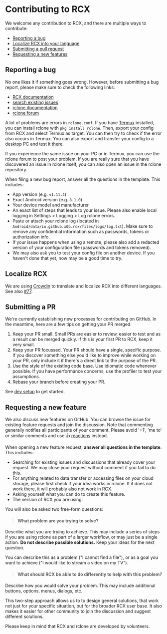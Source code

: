 # Contributing to RCX

We welcome any contribution to RCX, and there are multiple ways to contribute:

 - [Reporting a bug](#reporting-a-bug)
 - [Localize RCX into your language](#localize-rcx)
 - [Submitting a pull request](#submitting-a-pr)
 - [Requesting a new features](#requesting-a-new-feature)

## Reporting a bug
No one likes it if something goes wrong. However, before submitting a bug report, please make sure to check the following links:

- [RCX documentation](https://x0b.github.io/docs/)
- [search existing issues](https://github.com/x0b/rcx/issues?q=is%3Aissue)
- [rclone documentation](https://rclone.org/)
- [rclone forum](https://forum.rclone.org/)

A lot of problems are errors in `rclone.conf`. If you have [Termux](https://github.com/termux/termux-app) installed, you can install rclone  with `pkg install rclone`. Then, export your config from RCX and select Termux as target. You can then try to check if the error also occurs in Termux. You can also export and transfer your config to a desktop PC and test it there. 

If you experience the same issue on your PC or in Termux, you can use the rclone forum to post your problem. If you are really sure that you have discovered an issue in rclone itself, you can also open an issue in the rclone repository.

When filing a new bug report, answer all the questions in the template. This includes:
 - App version (e.g. `v1.11.4`)
 - Exact Android version (e.g. `8.1.0`)
 - Your device model and manufacturer
 - An exact list of steps that leads to your issue. Please also enable local logging in Settings > Logging > Log rclone errors.
 - Paste or attach your rclone log (located in `Android/data/io.github.x0b.rcx/files/logs/log.txt`). Make sure to remove any confidential information such as passwords, tokens or authorization info.
 - If your issue happens when using a remote, please also add a redacted version of your configuration file (passwords and tokens removed).
 - We may also ask you to test your config file on another device. If you haven't done that yet, now may be a good time to try.

## Localize RCX
We are using [Crowdin](https://crowdin.com/project/rcx) to translate and localize RCX into different languages. See also [#77](https://github.com/x0b/rcx/issues/77).


## Submitting a PR
We're currently establishing new processes for contributing on GitHub. In the meantime, here are a few tips on getting your PR merged:

1. Keep your PR small. Small PRs are easier to review, easier to test and as a result can be merged quickly. If this is your first PR to RCX, keep it very small.
2. Keep your PR focussed. Your PR should have a single, specific purpose. If you discover something else you'd like to improve while working on your PR, only include it if there's a direct link to the purpose of the PR.
3. Use the style of the existing code base. Use idiomatic code whenever possible. If you have performance concerns, use the profiler to test your assumptions.
4. Rebase your branch before creating your PR.

See [dev setup](https://x0b.github.io/dev/) to get started.

## Requesting a new feature

We also discuss new features on GitHub. You can browse the issue for existing feature requests and join the discussion. Note that commenting generally notifies all participants of your comment. Please avoid '+1', 'me to' or similar comments and use :+1: [reactions](https://github.blog/2016-03-10-add-reactions-to-pull-requests-issues-and-comments/) instead.

When opening a new feature request, **answer all questions in the template**. This includes:
- Searching for existing issues and discussions that already cover your request. We may close your request without comment if you fail to do this.
- For anything related to data transfer or accessing files on your cloud storage, please first check if your idea works in rclone. If it does not work there, it will probably also not work in RCX.
- Asking yourself what you can do to create this feature.
- The version of RCX you are using.

You will also be asked two free-form questions:
> #### What problem are you trying to solve?

Describe what you are trying to achieve. This may include a series of steps if you are using rclone as part of a larger workflow, or may just be a single action. **Do not describe possible solutions.** Keep your ideas for the next question. 

You can describe this as a problem ("I cannot find a file"), or as a goal you want to achieve ("I would like to stream a video on my TV").

> #### What should RCX be able to do differently to help with this problem?

Describe how you would solve your problem. This may include additional buttons, options, menus, dialogs, etc. 

This two-step approach allows us to to design general solutions, that work not just for your specific situation, but for the broader RCX user base. It also makes it easier for other community to join the discussion and suggest different solutions.

Please keep in mind that RCX and rclone are developed by volunteers.
